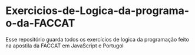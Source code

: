 # Exercicios-de-Logica-da-programa-o-da-FACCAT
Esse repositório guarda todos os exercícios de logica da programação feito na apostila da FACCAT em JavaScript e Portugol
